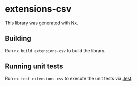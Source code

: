 # extensions-csv

This library was generated with [Nx](https://nx.dev).

## Building

Run `nx build extensions-csv` to build the library.

## Running unit tests

Run `nx test extensions-csv` to execute the unit tests via [Jest](https://jestjs.io).

